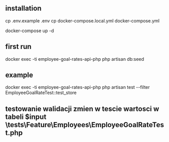 ## installation
cp .env.example .env
cp docker-compose.local.yml docker-compose.yml

docker-compose up -d

## first run
docker exec -ti employee-goal-rates-api-php php artisan db:seed

## example
docker exec -ti employee-goal-rates-api-php php artisan test --filter EmployeeGoalRateTest::test_store

## testowanie walidacji zmien w tescie wartosci w tabeli $input \tests\Feature\Employees\EmployeeGoalRateTest.php


